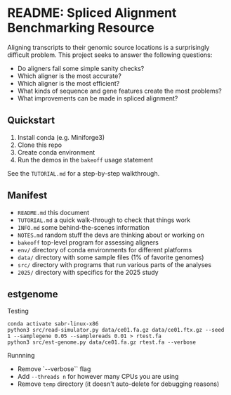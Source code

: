 README: Spliced Alignment Benchmarking Resource
===============================================

Aligning transcripts to their genomic source locations is a surprisingly
difficult problem. This project seeks to answer the following questions:

- Do aligners fail some simple sanity checks?
- Which aligner is the most accurate?
- Which aligner is the most efficient?
- What kinds of sequence and gene features create the most problems?
- What improvements can be made in spliced alignment?

## Quickstart ##

1. Install conda (e.g. Miniforge3)
2. Clone this repo
3. Create conda environment
4. Run the demos in the `bakeoff` usage statement

See the `TUTORIAL.md` for a step-by-step walkthrough.

## Manifest ##

- `README.md` this document
- `TUTORIAL.md` a quick walk-through to check that things work
- `INFO.md` some behind-the-scenes information
- `NOTES.md` random stuff the devs are thinking about or working on
- `bakeoff` top-level program for assessing aligners
- `env/` directory of conda environments for different platforms
- `data/` directory with some sample files (1% of favorite genomes)
- `src/` directory with programs that run various parts of the analyses
- `2025/` directory with specifics for the 2025 study

## estgenome ##

Testing

```
conda activate sabr-linux-x86
python3 src/read-simulator.py data/ce01.fa.gz data/ce01.ftx.gz --seed 1 --samplegene 0.05 --samplereads 0.01 > rtest.fa
python3 src/est-genome.py data/ce01.fa.gz rtest.fa --verbose
```
Runnning

- Remove `--verbose`` flag
- Add `--threads n` for however many CPUs you are using
- Remove `temp` directory (it doesn't auto-delete for debugging reasons)
